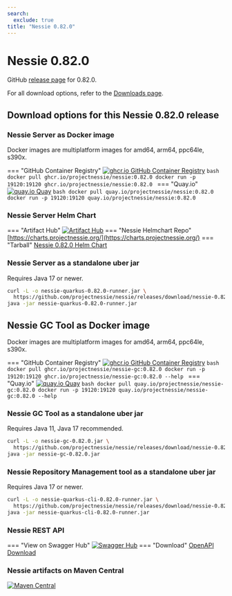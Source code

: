 ```yaml
---
search:
  exclude: true
title: "Nessie 0.82.0"
---
```


# Nessie 0.82.0

GitHub [release page](https://github.com/projectnessie/nessie/releases/tag/nessie-0.82.0) for 0.82.0.

For all download options, refer to the [Downloads page](../downloads/index.md).


## Download options for this Nessie 0.82.0 release

### Nessie Server as Docker image

Docker images are multiplatform images for amd64, arm64, ppc64le, s390x.

=== "GitHub Container Registry"
    [![ghcr.io GitHub Container Registry](https://img.shields.io/maven-central/v/org.projectnessie.nessie/nessie?label=quay.io+Docker&logo=docker&color=3f6ec6&style=for-the-badge&logoColor=white)](https://ghcr.io/projectnessie/nessie)
    ```bash
    docker pull ghcr.io/projectnessie/nessie:0.82.0
    docker run -p 19120:19120 ghcr.io/projectnessie/nessie:0.82.0
    ```
=== "Quay.io"
    [![quay.io Quay](https://img.shields.io/maven-central/v/org.projectnessie.nessie/nessie?label=quay.io+Docker&logo=docker&color=3f6ec6&style=for-the-badge&logoColor=white)](https://quay.io/repository/projectnessie/nessie?tab=tags)
    ```bash
    docker pull quay.io/projectnessie/nessie:0.82.0
    docker run -p 19120:19120 quay.io/projectnessie/nessie:0.82.0
    ```

### Nessie Server Helm Chart

=== "Artifact Hub"
    [![Artifact Hub](https://img.shields.io/endpoint?url=https://artifacthub.io/badge/repository/nessie&color=3f6ec6&labelColor=&style=for-the-badge&logoColor=white)](https://artifacthub.io/packages/search?repo=nessie)
=== "Nessie Helmchart Repo"
    [https://charts.projectnessie.org/](https://charts.projectnessie.org/)
=== "Tarball"
    [Nessie 0.82.0 Helm Chart](https://github.com/projectnessie/nessie/releases/download/nessie-0.82.0/nessie-helm-0.82.0.tgz)

### Nessie Server as a standalone uber jar

Requires Java 17 or newer.

```bash
curl -L -o nessie-quarkus-0.82.0-runner.jar \
  https://github.com/projectnessie/nessie/releases/download/nessie-0.82.0/nessie-quarkus-0.82.0-runner.jar
java -jar nessie-quarkus-0.82.0-runner.jar
```

## Nessie GC Tool as Docker image

Docker images are multiplatform images for amd64, arm64, ppc64le, s390x.

=== "GitHub Container Registry"
    [![ghcr.io GitHub Container Registry](https://img.shields.io/maven-central/v/org.projectnessie.nessie/nessie?label=ghcr.io+Docker&logo=docker&color=3f6ec6&style=for-the-badge&logoColor=white)](https://github.com/projectnessie/nessie/pkgs/container/nessie-gc)
    ```bash
    docker pull ghcr.io/projectnessie/nessie-gc:0.82.0
    docker run -p 19120:19120 ghcr.io/projectnessie/nessie-gc:0.82.0 --help
    ```
=== "Quay.io"
    [![quay.io Quay](https://img.shields.io/maven-central/v/org.projectnessie.nessie/nessie?label=quay.io+Docker&logo=docker&color=3f6ec6&style=for-the-badge&logoColor=white)](https://quay.io/repository/projectnessie/nessie-gc?tab=tags)
    ```bash
    docker pull quay.io/projectnessie/nessie-gc:0.82.0
    docker run -p 19120:19120 quay.io/projectnessie/nessie-gc:0.82.0 --help
    ```

### Nessie GC Tool as a standalone uber jar

Requires Java 11, Java 17 recommended.

```bash
curl -L -o nessie-gc-0.82.0.jar \
  https://github.com/projectnessie/nessie/releases/download/nessie-0.82.0/nessie-gc-0.82.0.jar
java -jar nessie-gc-0.82.0.jar
```

### Nessie Repository Management tool as a standalone uber jar

Requires Java 17 or newer.

```bash
curl -L -o nessie-quarkus-cli-0.82.0-runner.jar \
  https://github.com/projectnessie/nessie/releases/download/nessie-0.82.0/nessie-quarkus-cli-0.82.0-runner.jar
java -jar nessie-quarkus-cli-0.82.0-runner.jar
```

### Nessie REST API

=== "View on Swagger Hub"
    [![Swagger Hub](https://img.shields.io/badge/swagger%20hub-nessie-3f6ec6?style=for-the-badge&logo=swagger&link=https%3A%2F%2Fapp.swaggerhub.com%2Fapis%2Fprojectnessie%2Fnessie)](https://app.swaggerhub.com/apis/projectnessie/nessie/0.82.0)
=== "Download"
    [OpenAPI Download](https://github.com/projectnessie/nessie/releases/download/nessie-0.82.0/nessie-openapi-0.82.0.yaml)

### Nessie artifacts on Maven Central

[![Maven Central](https://img.shields.io/maven-central/v/org.projectnessie.nessie/nessie?label=Maven%20Central&logo=apachemaven&color=3f6ec6&style=for-the-badge&logoColor=white)](https://search.maven.org/artifact/org.projectnessie.nessie/nessie)

